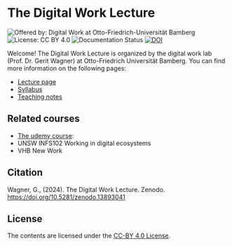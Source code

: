 # The Digital Work Lecture

![Offered by: Digital Work at Otto-Friedrich-Universität Bamberg](https://img.shields.io/badge/Offered%20by-%20Digital%20Work%20(Otto--Friedrich--Universit%C3%A4t%20Bamberg)-blue)
![License: CC BY 4.0](https://img.shields.io/badge/License-CC%20BY%204.0-green.svg)
![Documentation Status](https://img.shields.io/github/actions/workflow/status/digital-work-lab/digital-work-lecture/pages.yml?label=documentation)
[![DOI](https://zenodo.org/badge/747736072.svg)](https://doi.org/10.5281/zenodo.13893041)

Welcome! The Digital Work Lecture is organized by the digital work lab (Prof. Dr. Gerit Wagner) at Otto-Friedrich Universität Bamberg.
You can find more information on the following pages:

- [Lecture page](https://digital-work-lab.github.io/digital-work-lecture/)
- [Syllabus](https://digital-work-lab.github.io/digital-work-lecture/docs/syllabus.html)
- [Teaching notes](https://digital-work-lab.github.io/digital-work-lecture/docs/teaching_notes.html)

## Related courses

- [The udemy course](https://www.udemy.com/course/29-big-ideas-for-getting-things-done/learn/lecture/26821690#overview):
- UNSW INFS102 Working in digital ecosystems
- VHB New Work

## Citation

Wagner, G., (2024). The Digital Work Lecture. Zenodo. https://doi.org/10.5281/zenodo.13893041

## License

The contents are licensed under the [CC-BY 4.0 License](https://creativecommons.org/licenses/by/4.0/).

